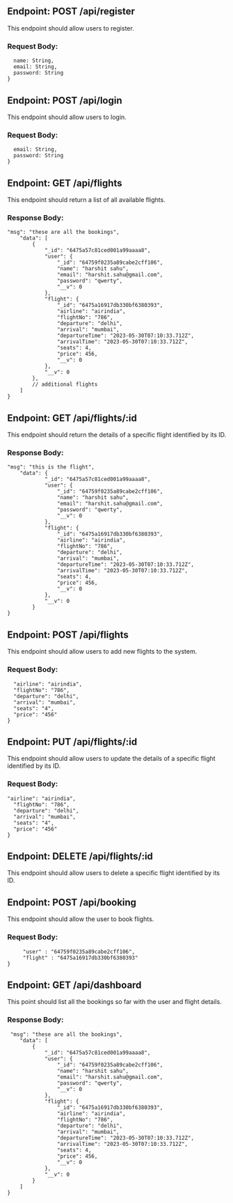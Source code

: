 ## Endpoint: POST /api/register
This endpoint should allow users to register.
### Request Body:
```{
  name: String,
  email: String,
  password: String
}
```
	

## Endpoint: POST /api/login	
This endpoint should allow users to login.
### Request Body:
```{
  email: String,
  password: String
}
```
	
## Endpoint: GET /api/flights	
This endpoint should return a list of all available flights.
### Response Body:
```{
"msg": "these are all the bookings",
    "data": [
        {
            "_id": "6475a57c81ced001a99aaaa8",
            "user": {
                "_id": "64759f0235a89cabe2cff106",
                "name": "harshit sahu",
                "email": "harshit.sahu@gmail.com",
                "password": "qwerty",
                "__v": 0
            },
            "flight": {
                "_id": "6475a16917db330bf6380393",
                "airline": "airindia",
                "flightNo": "786",
                "departure": "delhi",
                "arrival": "mumbai",
                "departureTime": "2023-05-30T07:10:33.712Z",
                "arrivalTime": "2023-05-30T07:10:33.712Z",
                "seats": 4,
                "price": 456,
                "__v": 0
            },
            "__v": 0
        },
        // additional flights
    ]
}
```

## Endpoint: GET /api/flights/:id	
This endpoint should return the details of a specific flight identified by its ID.
### Response Body:
```{
"msg": "this is the flight",
    "data": {
            "_id": "6475a57c81ced001a99aaaa8",
            "user": {
                "_id": "64759f0235a89cabe2cff106",
                "name": "harshit sahu",
                "email": "harshit.sahu@gmail.com",
                "password": "qwerty",
                "__v": 0
            },
            "flight": {
                "_id": "6475a16917db330bf6380393",
                "airline": "airindia",
                "flightNo": "786",
                "departure": "delhi",
                "arrival": "mumbai",
                "departureTime": "2023-05-30T07:10:33.712Z",
                "arrivalTime": "2023-05-30T07:10:33.712Z",
                "seats": 4,
                "price": 456,
                "__v": 0
            },
            "__v": 0
        }
}
```
	
## Endpoint: POST /api/flights	
This endpoint should allow users to add new flights to the system.
### Request Body:
```{
  "airline": "airindia",
  "flightNo": "786",
  "departure": "delhi",
  "arrival": "mumbai",
  "seats": "4",
  "price": "456"
}
```
	
## Endpoint: PUT /api/flights/:id	
This endpoint should allow users to update the details of a specific flight identified by its ID.
### Request Body:
```{
"airline": "airindia",
  "flightNo": "786",
  "departure": "delhi",
  "arrival": "mumbai",
  "seats": "4",
  "price": "456"    
}
```
	
## Endpoint: DELETE /api/flights/:id	
This endpoint should allow users to delete a specific flight identified by its ID.

	
## Endpoint: POST /api/booking	
This endpoint should allow the user to book flights.
### Request Body:
```{
     "user" : "64759f0235a89cabe2cff106",
	 "flight" : "6475a16917db330bf6380393"
}
```
	
## Endpoint: GET /api/dashboard	
This point should list all the bookings so far with the user and flight details.
### Response Body:
```{
 "msg": "these are all the bookings",
    "data": [
        {
            "_id": "6475a57c81ced001a99aaaa8",
            "user": {
                "_id": "64759f0235a89cabe2cff106",
                "name": "harshit sahu",
                "email": "harshit.sahu@gmail.com",
                "password": "qwerty",
                "__v": 0
            },
            "flight": {
                "_id": "6475a16917db330bf6380393",
                "airline": "airindia",
                "flightNo": "786",
                "departure": "delhi",
                "arrival": "mumbai",
                "departureTime": "2023-05-30T07:10:33.712Z",
                "arrivalTime": "2023-05-30T07:10:33.712Z",
                "seats": 4,
                "price": 456,
                "__v": 0
            },
            "__v": 0
        }
    ]
}
```
	
